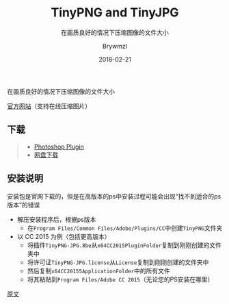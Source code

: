 ﻿---
layout:     post
title:      TinyPNG and TinyJPG
subtitle:   在画质良好的情况下压缩图像的文件大小
date:       2018-02-21
author:     Brywmzl
header-img: img/tinypng/bg.jpg
catalog: true
tags: [Ps插件]
categories: [图像处理]

---
在画质良好的情况下压缩图像的文件大小

<!--more-->

[官方网站](https://tinypng.com/)（支持在线压缩图片）

## 下载
>- [Photoshop Plugin](https://tinypng.com/photoshop)
>- [网盘下载](https://pan.baidu.com/s/1dF30ekx#list/path=/App/Adobe/_Plug-ins/Ps/TinyPNG-JPG&parentPath=/App)

## 安装说明
安装包是官网下载的，但是在高版本的ps中安装过程可能会出现“找不到适合的ps版本”的错误
* 解压安装程序后，根据ps版本
	* 在`Program Files/Common Files/Adobe/Plugins/CC`中创建`TinyPNG`文件夹
* 以 CC 2015 为例（包括更高版本）
	* 将插件`TinyPNG-JPG.8be`从`x64CC2015PluginFolder`复制到刚刚创建的文件夹中
	* 将许可证`TinyPNG-JPG.license`从`License`复制到刚刚创建的文件夹中
	* 然后复制`x64CC20155ApplicationFolder`中的所有文件
	* 将其粘贴到`Program Files/Adobe CC 2015`（无论您的PS安装在哪里）  

[原文](https://www.blackhatworld.com/seo/get-tinypng-and-tinyjpg-2-3-9-50-yours-free.1009401/)  